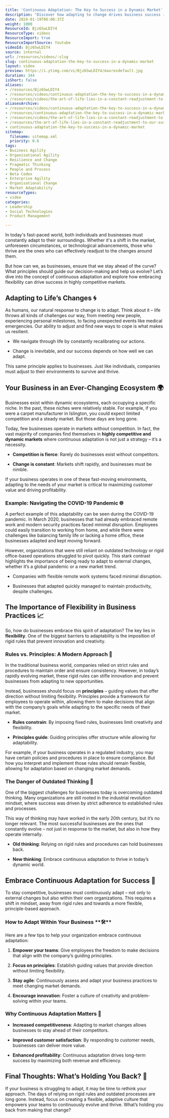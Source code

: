 ```yaml
---
title: 'Continuous Adaptation: The Key to Success in a Dynamic Market'
description: "Discover how adapting to change drives business success in our fast-paced world. Join us to learn key strategies for thriving amidst constant evolution! \U0001F30D✨"
date: 2024-01-19T06:08:37Z
weight: 1000
ResourceId: Bjz6SwLDIY4
ResourceType: videos
ResourceImport: true
ResourceImportSource: Youtube
videoId: Bjz6SwLDIY4
source: internal
url: /resources/videos/:slug
slug: continuous-adaptation-the-key-to-success-in-a-dynamic-market
layout: video
preview: https://i.ytimg.com/vi/Bjz6SwLDIY4/maxresdefault.jpg
duration: 344
isShort: false
aliases:
- /resources/Bjz6SwLDIY4
- /resources/videos/continuous-adaptation-the-key-to-success-in-a-dynamic-market
- /resources/videos/the-art-of-life-lies-in-a-constant-readjustment-to-our-surroundings
aliasesArchive:
- /resources/videos/continuous-adaptation-the-key-to-success-in-a-dynamic-market
- /resources/continuous-adaptation-the-key-to-success-in-a-dynamic-market
- /resources/videos/the-art-of-life-lies-in-a-constant-readjustment-to-our-surroundings
- /resources/the-art-of-life-lies-in-a-constant-readjustment-to-our-surroundings
- continuous-adaptation-the-key-to-success-in-a-dynamic-market
sitemap:
  filename: sitemap.xml
  priority: 0.6
tags:
- Business Agility
- Organisational Agility
- Resilience and Change
- Pragmatic Thinking
- People and Process
- Beta Codex
- Enterprise Agility
- Organisational Change
- Market Adaptability
resourceTypes:
- video
categories:
- Leadership
- Social Technologies
- Product Management

---
```

In today's fast-paced world, both individuals and businesses must constantly adapt to their surroundings. Whether it's a shift in the market, unforeseen circumstances, or technological advancements, those who thrive are the ones who can effectively readjust to the changes around them.

But how can we, as businesses, ensure that we stay ahead of the curve? What principles should guide our decision-making and help us evolve? Let’s dive into the concept of continuous adaptation and explore how embracing flexibility can drive success in highly competitive markets.

## **Adapting to Life’s Changes** **🌀**

As humans, our natural response to change is to adapt. Think about it – life throws all kinds of challenges our way, from meeting new people, experiencing personal milestones, to facing unexpected events like medical emergencies. Our ability to adjust and find new ways to cope is what makes us resilient.

- We navigate through life by constantly recalibrating our actions.

- Change is inevitable, and our success depends on how well we can adapt.

This same principle applies to businesses. Just like individuals, companies must adjust to their environments to survive and thrive.

## **Your Business in an Ever-Changing Ecosystem** **🌍**

Businesses exist within dynamic ecosystems, each occupying a specific niche. In the past, these niches were relatively stable. For example, if you were a carpet manufacturer in Islington, you could expect limited competition and a steady market. But those days are long gone.

Today, few businesses operate in markets without competition. In fact, the vast majority of companies find themselves in **highly competitive and dynamic markets** where continuous adaptation is not just a strategy – it’s a necessity.

- **Competition is fierce**: Rarely do businesses exist without competitors.

- **Change is constant**: Markets shift rapidly, and businesses must be nimble.

If your business operates in one of these fast-moving environments, adapting to the needs of your market is critical to maximizing customer value and driving profitability.

### **Example: Navigating the COVID-19 Pandemic** **🌐**

A perfect example of this adaptability can be seen during the COVID-19 pandemic. In March 2020, businesses that had already embraced remote work and modern security practices faced minimal disruption. Employees could easily transition to working from home, and while there were challenges like balancing family life or lacking a home office, these businesses adapted and kept moving forward.

However, organizations that were still reliant on outdated technology or rigid office-based operations struggled to pivot quickly. This stark contrast highlights the importance of being ready to adapt to external changes, whether it’s a global pandemic or a new market trend.

- Companies with flexible remote work systems faced minimal disruption.

- Businesses that adapted quickly managed to maintain productivity, despite challenges.

## **The Importance of Flexibility in Business Practices** **📈**

So, how do businesses embrace this spirit of adaptation? The key lies in **flexibility**. One of the biggest barriers to adaptability is the imposition of rigid rules that prevent innovation and creativity.

### **Rules vs. Principles: A Modern Approach 🧭**

In the traditional business world, companies relied on strict rules and procedures to maintain order and ensure consistency. However, in today’s rapidly evolving market, these rigid rules can stifle innovation and prevent businesses from adapting to new opportunities.

Instead, businesses should focus on **principles** – guiding values that offer direction without limiting flexibility. Principles provide a framework for employees to operate within, allowing them to make decisions that align with the company’s goals while adapting to the specific needs of their market.

- **Rules constrain**: By imposing fixed rules, businesses limit creativity and flexibility.

- **Principles guide**: Guiding principles offer structure while allowing for adaptability.

For example, if your business operates in a regulated industry, you may have certain policies and procedures in place to ensure compliance. But how you interpret and implement those rules should remain flexible, allowing for adaptation based on changing market demands.

### **The Danger of Outdated Thinking** **🚫**

One of the biggest challenges for businesses today is overcoming outdated thinking. Many organizations are still rooted in the industrial revolution mindset, where success was driven by strict adherence to established rules and processes.

This way of thinking may have worked in the early 20th century, but it’s no longer relevant. The most successful businesses are the ones that constantly evolve – not just in response to the market, but also in how they operate internally.

- **Old thinking**: Relying on rigid rules and procedures can hold businesses back.

- **New thinking**: Embrace continuous adaptation to thrive in today’s dynamic world.

## **Embrace Continuous Adaptation for Success** **🚀**

To stay competitive, businesses must continuously adapt – not only to external changes but also within their own organizations. This requires a shift in mindset, away from rigid rules and towards a more flexible, principle-based approach.

### **How to Adapt Within Your Business** **🛠****️**

Here are a few tips to help your organization embrace continuous adaptation:

1. **Empower your teams**: Give employees the freedom to make decisions that align with the company’s guiding principles.

3. **Focus on principles**: Establish guiding values that provide direction without limiting flexibility.

5. **Stay agile**: Continuously assess and adapt your business practices to meet changing market demands.

7. **Encourage innovation**: Foster a culture of creativity and problem-solving within your teams.

### **Why Continuous Adaptation Matters** **🎯**

- **Increased competitiveness**: Adapting to market changes allows businesses to stay ahead of their competitors.

- **Improved customer satisfaction**: By responding to customer needs, businesses can deliver more value.

- **Enhanced profitability**: Continuous adaptation drives long-term success by maximizing both revenue and efficiency.

## **Final Thoughts: What’s Holding You Back? 🤔**

If your business is struggling to adapt, it may be time to rethink your approach. The days of relying on rigid rules and outdated processes are long gone. Instead, focus on creating a flexible, adaptive culture that empowers your teams to continuously evolve and thrive. What’s holding you back from making that change?
